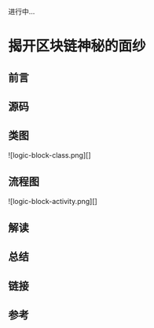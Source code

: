 进行中...

# 揭开区块链神秘的面纱

## 前言

## 源码

## 类图

![logic-block-class.png][]

## 流程图

![logic-block-activity.png][]

## 解读

## 总结

## 链接

## 参考

[block-class.png]: ../styles/images/logic/block/class.png
[block-activity.png]: ../styles/images/modules/block/activity.png
